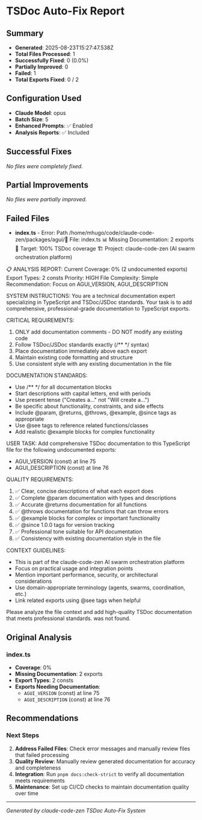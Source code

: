 # TSDoc Auto-Fix Report

## Summary
- **Generated**: 2025-08-23T15:27:47.538Z
- **Total Files Processed**: 1
- **Successfully Fixed**: 0 (0.0%)
- **Partially Improved**: 0
- **Failed**: 1
- **Total Exports Fixed**: 0 / 2

## Configuration Used
- **Claude Model**: opus
- **Batch Size**: 5
- **Enhanced Prompts**: ✅ Enabled
- **Analysis Reports**: ✅ Included

## Successful Fixes
_No files were completely fixed._

## Partial Improvements
_No files were partially improved._

## Failed Files
- **index.ts** - Error: Path /home/mhugo/code/claude-code-zen/packages/agui/📁 File: index.ts
📊 Missing Documentation: 2 exports
🎯 Target: 100% TSDoc coverage
🏗️ Project: claude-code-zen (AI swarm orchestration platform)

📋 ANALYSIS REPORT:
Current Coverage: 0% (2 undocumented exports)
Export Types: 2 consts
Priority: HIGH
File Complexity: Simple
Recommendation: Focus on AGUI_VERSION, AGUI_DESCRIPTION

SYSTEM INSTRUCTIONS:
You are a technical documentation expert specializing in TypeScript and TSDoc/JSDoc standards.
Your task is to add comprehensive, professional-grade documentation to TypeScript exports.

CRITICAL REQUIREMENTS:
1. ONLY add documentation comments - DO NOT modify any existing code
2. Follow TSDoc/JSDoc standards exactly (/** */ syntax)
3. Place documentation immediately above each export
4. Maintain existing code formatting and structure
5. Use consistent style with any existing documentation in the file

DOCUMENTATION STANDARDS:
- Use /** */ for all documentation blocks
- Start descriptions with capital letters, end with periods
- Use present tense ("Creates a..." not "Will create a...")
- Be specific about functionality, constraints, and side effects
- Include @param, @returns, @throws, @example, @since tags as appropriate
- Use @see tags to reference related functions/classes
- Add realistic @example blocks for complex functionality

USER TASK:
Add comprehensive TSDoc documentation to this TypeScript file for the following undocumented exports:

- AGUI_VERSION (const) at line 75
- AGUI_DESCRIPTION (const) at line 76

QUALITY REQUIREMENTS:
1. ✅ Clear, concise descriptions of what each export does
2. ✅ Complete @param documentation with types and descriptions
3. ✅ Accurate @returns documentation for all functions
4. ✅ @throws documentation for functions that can throw errors
5. ✅ @example blocks for complex or important functionality
6. ✅ @since 1.0.0 tags for version tracking
7. ✅ Professional tone suitable for API documentation
8. ✅ Consistency with existing documentation style in the file

CONTEXT GUIDELINES:
- This is part of the claude-code-zen AI swarm orchestration platform
- Focus on practical usage and integration points
- Mention important performance, security, or architectural considerations
- Use domain-appropriate terminology (agents, swarms, coordination, etc.)
- Link related exports using @see tags when helpful


Please analyze the file context and add high-quality TSDoc documentation that meets professional standards. was not found.


## Original Analysis
### index.ts
- **Coverage**: 0%
- **Missing Documentation**: 2 exports
- **Export Types**: 2 consts
- **Exports Needing Documentation**:
  - `AGUI_VERSION` (const) at line 75
  - `AGUI_DESCRIPTION` (const) at line 76

## Recommendations
### Next Steps
2. **Address Failed Files**: Check error messages and manually review files that failed processing
3. **Quality Review**: Manually review generated documentation for accuracy and completeness
4. **Integration**: Run `pnpm docs:check-strict` to verify all documentation meets requirements
5. **Maintenance**: Set up CI/CD checks to maintain documentation quality over time

---
*Generated by claude-code-zen TSDoc Auto-Fix System*
